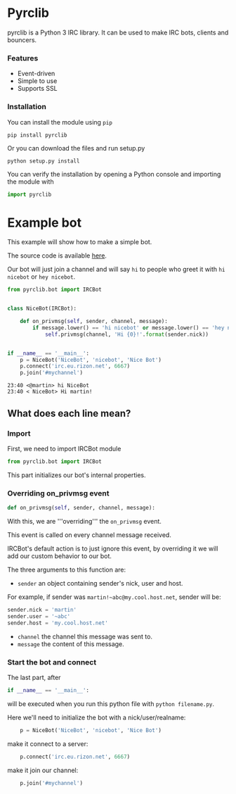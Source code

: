 # Pyrclib #

pyrclib is a Python 3 IRC library. It can be used to make IRC bots, clients and bouncers.

### Features ###

* Event-driven
* Simple to use
* Supports SSL 

### Installation ###

You can install the module using `pip`

```pip install pyrclib```

Or you can download the files and run setup.py

```python setup.py install```

You can verify the installation by opening a Python console and importing the module with

```python
import pyrclib
```

# Example bot #

This example will show how to make a simple bot.

The source code is available [here](https://github.com/martinsileno/pyrclib/blob/master/example/simplebot.py).

Our bot will just join a channel and will say `hi` to people who greet it with `hi nicebot` or `hey nicebot`.

```python
from pyrclib.bot import IRCBot


class NiceBot(IRCBot):

    def on_privmsg(self, sender, channel, message):
        if message.lower() == 'hi nicebot' or message.lower() == 'hey nicebot':
            self.privmsg(channel, 'Hi {0}!'.format(sender.nick))


if __name__ == '__main__':
    p = NiceBot('NiceBot', 'nicebot', 'Nice Bot')
    p.connect('irc.eu.rizon.net', 6667)
    p.join('#mychannel')
```

```
23:40 <@martin> hi NiceBot
23:40 < NiceBot> Hi martin!
```

## What does each line mean? ##

### Import ###

First, we need to import IRCBot module
```python
from pyrclib.bot import IRCBot
```

This part initializes our bot's internal properties.


### Overriding on_privmsg event ###

```python
def on_privmsg(self, sender, channel, message):
```

With this, we are '''overriding''' the `on_privmsg` event.

This event is called on every channel message received.

IRCBot's default action is to just ignore this event, by overriding it we will add our custom behavior to our bot.

The three arguments to this function are:

* `sender` an object containing sender's nick, user and host.

 For example, if sender was `martin!~abc@my.cool.host.net`, sender will be:
```python
sender.nick = 'martin'
sender.user = '~abc'
sender.host = 'my.cool.host.net'
```

* `channel` the channel this message was sent to.
* `message` the content of this message.

### Start the bot and connect ###

The last part, after

```python
if __name__ == '__main__':
```

will be executed when you run this python file with `python filename.py`.

Here we'll need to initialize the bot with a nick/user/realname:

```python
	p = NiceBot('NiceBot', 'nicebot', 'Nice Bot')
```

make it connect to a server:

```python
	p.connect('irc.eu.rizon.net', 6667)
```

make it join our channel:

```python
	p.join('#mychannel')
```
